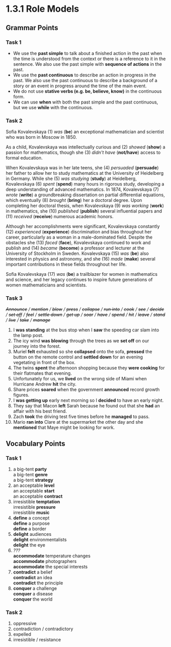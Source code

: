 # 1.3.1 Role Models

## Grammar Points

### Task 1

- We use the **past simple** to talk about a finished action in the past when the time is understood from the context or there is a reference to it in the sentence. We also use the past simple with **sequence of actions** in the past.
- We use the **past continuous** to describe an action in progress in the past. We also use the past continuous to describe a background of a story or an event in progress around the time of the main event.
- We do not use **stative verbs (e.g. be, believe, know)** in the continuous form.
- We can use **when** with both the past simple and the past continuous, but we use **while** with the continuous.

### Task 2

Sofia Kovalevskaya (1) *was* (**be**) an exceptional mathematician and scientist who was born in Moscow in 1850.

As a child, Kovalevskaya was intellectually curious and (2) *showed* (**show**) a passion for mathematics, though she (3) *didn't have* (**not/have**) access to formal education.

When Kovalevskaya was in her late teens, she (4) *persuaded* (**persuade**) her father to allow her to study mathematics at the University of Heidelberg in Germany. While she (5) *was studying* (**study**) at Heidelberg, Kovalevskaya (6) *spent* (**spend**) many hours in rigorous study, developing a deep understanding of advanced mathematics. In 1874, Kovalevskaya (7) *wrote* (**write**) a groundbreaking dissertation on partial differential equations, which eventually (8) *brought* (**bring**) her a doctoral degree. Upon completing her doctoral thesis, when Kovalevskaya (9) *was working* (**work**) in mathematics, she (10) *published* (**publish**) several influential papers and (11) *received* (**receive**) numerous academic honors.

Although her accomplishments were significant, Kovalevskaya constantly (12) *experienced* (**experience**) discrimination and bias throughout her career, particularly as a woman in a male-dominated field. Despite the obstacles she (13) *faced* (**face**), Kovalevskaya continued to work and publish and (14) *became* (**become**) a professor and lecturer at the University of Stockholm in Sweden. Kovalevskaya (15) *was* (**be**) also interested in physics and astronomy, and she (16) *made* (**make**) several important contributions in these fields throughout her life.

Sofia Kovalevskaya (17) *was* (**be**) a trailblazer for women in mathematics and science, and her legacy continues to inspire future generations of women mathematicians and scientists.

### Task 3

_~~Announce~~ / ~~mention~~ / ~~blow~~ / ~~press~~ / ~~collapse~~ / ~~run into~~ / ~~cook~~ / ~~see~~ / ~~decide~~ / ~~set off~~ / ~~feel~~ / ~~settle down~~ / ~~get up~~ / ~~soar~~ / ~~have~~ / ~~spend~~ / ~~hit~~ / ~~leave~~ / ~~stand~~ / ~~live~~ / ~~take~~ / ~~manage~~_
1. I **was standing** at the bus stop when I **saw** the speeding car slam into the lamp post.
2. The icy wind **was blowing** through the trees as we **set off** on our journey into the forest.
3. Muriel **felt** exhausted so she **collapsed** onto the sofa, **pressed** the button on the remote control and **settled down** for an evening vegetating in front of the box.
4. The twins **spent** the afternoon shopping because they **were cooking** for their flatmates that evening.
5. Unfortunately for us, we **lived** on the wrong side of Miami when Hurricane Andrew **hit** the city.
6. Share prices **soared** when the government **announced** record growth figures.
7. I **was getting up** early next morning so I **decided** to have an early night.
8. They say that Macon **left** Sarah because he found out that she **had** an affair with his best friend.
9. Zach **took** the driving test five times before he **managed** to pass.
10. Mario **ran into** Clare at the supermarket the other day and she **mentioned** that Maye might be looking for work.

## Vocabulary Points

### Task 1

1. a big-tent **party**  
   a big-tent **genre**  
   a big-tent **strategy**
2. an acceptable **level**  
   an acceptable **start**  
   an acceptable **contract**
3. irresistible **temptation**  
   irresistible **pressure**  
   irresistible **music**
4. **define** a concept  
   **define** a purpose  
   **define** a border
5. **delight** audiences  
   **delight** environmentalists  
   **delight** the eye
6. *???*  
   **accommodate** temperature changes  
   **accommodate** photographers  
   **accommodate** the special interests
7. **contradict** a belief  
   **contradict** an idea  
   **contradict** the principle
8. **conquer** a challenge  
   **conquer** a disease  
   **conquer** the world

### Task 2

1. oppressive
2. contradiction / contradictory
3. expelled
4. irresistible / resistance
